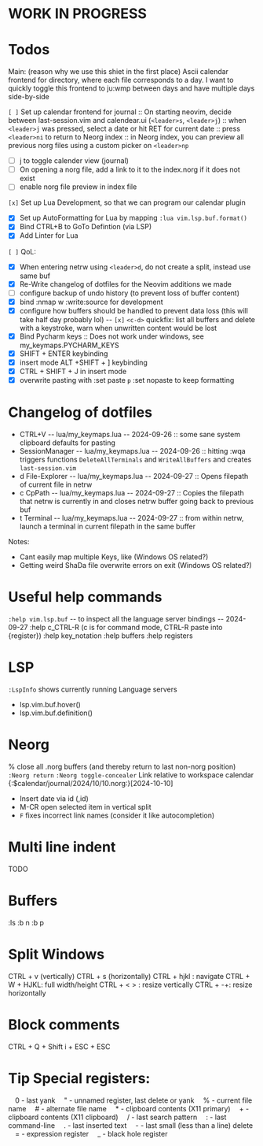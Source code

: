 # WORK IN PROGRESS

# Todos
Main: (reason why we use this shiet in the first place)
Ascii calendar frontend for directory, where each file corresponds to a day.
I want to quickly toggle this frontend to ju:wmp between days and have multiple days side-by-side

`[ ]` Set up calendar frontend for journal
:: On starting neovim, decide between last-session.vim and calendear.ui (`<leader>s`, `<leader>j`)
:: when `<leader>j` was pressed, select a date or hit RET for current date
:: press `<leader>ni` to return to Neorg index
:: in Neorg index, you can preview all previous norg files using a custom picker on `<leader>np`
- [ ] <leader>j to toggle calender view (journal)
- [ ] On opening a norg file, add a link to it to the index.norg if it does not exist
- [ ] enable norg file preview in index file

`[x]` Set up Lua Development, so that we can program our calendar plugin
- [x] Set up AutoFormatting for Lua by mapping `:lua vim.lsp.buf.format()`
- [x] Bind CTRL+B to GoTo Defintion (via LSP)
- [x] Add Linter for Lua

`[ ]` QoL:
- [x] When entering netrw using `<leader>d`, do not create a split, instead use same buf
- [x] Re-Write changelog of dotfiles for the Neovim additions we made
- [ ] configure backup of undo history (to prevent loss of buffer content)
- [x] bind :nmap <Leader>w :write<CR>:source<CR> for development
- [x] configure how buffers should be handled to prevent data loss (this will take half day probably lol)
-- `[x]` `<c-d>` quickfix: list all buffers and delete with a keystroke, warn when unwritten content would be lost
- [x] Bind Pycharm keys
:: Does not work under windows, see my_keymaps.PYCHARM_KEYS
- [x] SHIFT + ENTER keybinding
- [x] insert mode ALT +SHIFT + ] keybinding
- [x] CTRL + SHIFT + J in insert mode
- [x] overwrite pasting with :set paste `p` :set nopaste to keep formatting

# Changelog of dotfiles
- CTRL+V                  -- lua/my_keymaps.lua    -- 2024-09-26
:: some sane system clipboard defaults for pasting
- SessionManager          -- lua/my_keymaps.lua    -- 2024-09-26
:: hitting :wqa triggers functions `DeleteAllTerminals` and `WriteAllBuffers` and creates `last-session.vim`
- <leader>d File-Explorer -- lua/my_keymaps.lua    -- 2024-09-27 
:: Opens filepath of current file in netrw
- <leader>c CpPath        -- lua/my_keymaps.lua    -- 2024-09-27 
:: Copies the filepath that netrw is currently in and closes netrw buffer going back to previous buf
- <leader>t Terminal      -- lua/my_keymaps.lua    -- 2024-09-27 
:: from within netrw, launch a terminal in current filepath in the same buffer

Notes: 
- Cant easily map multiple Keys, like <C-S-j> (Windows OS related?) 
- Getting weird ShaDa file overwrite errors on exit (Windows OS related?)

# Useful help commands
`:help vim.lsp.buf` -- to inspect all the language server bindings -- 2024-09-27
:help c_CTRL-R (c is for command mode, CTRL-R paste into {register}) 
:help key_notation
:help buffers
:help registers


# LSP
`:LspInfo` shows currently running Language servers
- lsp.vim.buf.hover()
- lsp.vim.buf.definition()


# Neorg
% close all .norg buffers (and thereby return to last non-norg position)
`:Neorg return`
`:Neorg toggle-concealer`
Link relative to workspace calendar {:$calendar/journal/2024/10/10.norg:}[2024-10-10]
- Insert date via <LocalLeader>id (,id)
- M-CR open selected item in vertical split
- `F` fixes incorrect link names (consider it like autocompletion)


# Multi line indent
TODO

# Buffers
:ls
:b n
:b p

# Split Windows
CTRL + v (vertically)
CTRL + s (horizontally)
CTRL + hjkl : navigate
CTRL + W + HJKL: full width/height
CTRL + < > : resize vertically
CTRL + -+: resize horizontally

# Block comments
CTRL + Q + Shift i + ESC + ESC

# Tip Special registers:
 0 - last yank
 " - unnamed register, last delete or yank
 % - current file name
 # - alternate file name
 * - clipboard contents (X11 primary)
 + - clipboard contents (X11 clipboard)
 / - last search pattern
 : - last command-line
 . - last inserted text
 - - last small (less than a line) delete
 = - expression register
 _ - black hole register

